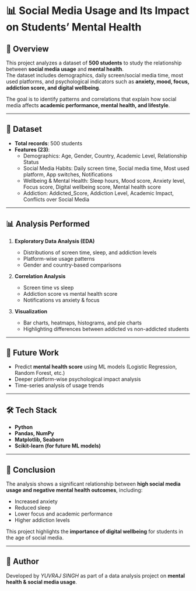 # 📊 Social Media Usage and Its Impact on Students’ Mental Health

## 📌 Overview
This project analyzes a dataset of **500 students** to study the relationship between **social media usage** and **mental health**.  
The dataset includes demographics, daily screen/social media time, most used platforms, and psychological indicators such as **anxiety, mood, focus, addiction score, and digital wellbeing**.

The goal is to identify patterns and correlations that explain how social media affects **academic performance, mental health, and lifestyle**.

---

## 📂 Dataset
- **Total records**: 500 students  
- **Features (23)**:  
  - Demographics: Age, Gender, Country, Academic Level, Relationship Status  
  - Social Media Habits: Daily screen time, Social media time, Most used platform, App switches, Notifications  
  - Wellbeing & Mental Health: Sleep hours, Mood score, Anxiety level, Focus score, Digital wellbeing score, Mental health score  
  - Addiction: Addicted_Score, Addiction Level, Academic Impact, Conflicts over Social Media  

---

## 📊 Analysis Performed
1. **Exploratory Data Analysis (EDA)**  
   - Distributions of screen time, sleep, and addiction levels  
   - Platform-wise usage patterns  
   - Gender and country-based comparisons  

2. **Correlation Analysis**  
   - Screen time vs sleep  
   - Addiction score vs mental health score  
   - Notifications vs anxiety & focus  

3. **Visualization**  
   - Bar charts, heatmaps, histograms, and pie charts  
   - Highlighting differences between addicted vs non-addicted students  

---

## 🚀 Future Work
- Predict **mental health score** using ML models (Logistic Regression, Random Forest, etc.)  
- Deeper platform-wise psychological impact analysis  
- Time-series analysis of usage trends  

---

## 🛠️ Tech Stack
- **Python**  
- **Pandas, NumPy**  
- **Matplotlib, Seaborn**  
- **Scikit-learn (for future ML models)**  

---

## 📌 Conclusion
The analysis shows a significant relationship between **high social media usage and negative mental health outcomes**, including:
- Increased anxiety  
- Reduced sleep  
- Lower focus and academic performance  
- Higher addiction levels  

This project highlights the **importance of digital wellbeing** for students in the age of social media.

---

## 📜 Author
Developed by *YUVRAJ SINGH* as part of a data analysis project on **mental health & social media usage**.
